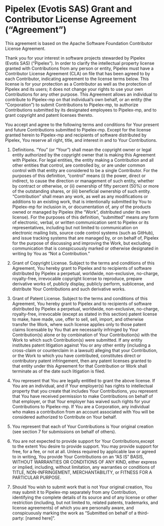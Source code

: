 # Pipelex (Evotis SAS) Grant and Contributor License Agreement (“Agreement”)

This agreement is based on the Apache Software Foundation Contributor License
Agreement.

Thank you for your interest in software projects stewarded by Pipelex
(Evotis SAS) (“Pipelex”). In order to clarify the intellectual property
license granted with Contributions from any person or entity, Pipelex must
have a Contributor License Agreement (CLA) on file that has been agreed to by
each Contributor, indicating agreement to the license terms below. This license
is for your protection as a Contributor as well as the protection of Pipelex
and its users; it does not change your rights to use your own Contributions for
any other purpose. This Agreement allows an individual to contribute to
Pipelex-mp on that individual’s own behalf, or an entity (the “Corporation”) to
submit Contributions to Pipelex-mp, to authorize Contributions submitted by its
designated employees to Pipelex-mp, and to grant copyright and patent licenses
thereto.

You accept and agree to the following terms and conditions for Your present and
future Contributions submitted to Pipelex-mp. Except for the license granted
herein to Pipelex-mp and recipients of software distributed by Pipelex, You
reserve all right, title, and interest in and to Your Contributions.

1. Definitions. “You” (or “Your”) shall mean the copyright owner or legal
   entity authorized by the copyright owner that is making this Agreement with
   Pipelex. For legal entities, the entity making a Contribution and all
   other entities that control, are controlled by, or are under common control
   with that entity are considered to be a single Contributor. For the purposes
   of this definition, “control” means (i) the power, direct or indirect, to
   cause the direction or management of such entity, whether by contract or
   otherwise, or (ii) ownership of fifty percent (50%) or more of the
   outstanding shares, or (iii) beneficial ownership of such entity.
   “Contribution” shall mean any work, as well as any modifications or
   additions to an existing work, that is intentionally submitted by You to
   Pipelex-mp for inclusion in, or documentation of, any of the products owned
   or managed by Pipelex (the “Work”, distributed under its own license).
   For the purposes of this definition, “submitted” means any form of electronic,
   verbal, or written communication sent to Pipelex or its representatives,
   including but not limited to communication on electronic mailing lists,
   source code control systems (such as GitHub), and issue tracking systems
   that are managed by, or on behalf of, Pipelex for the purpose of discussing
   and improving the Work, but excluding communication that is conspicuously
   marked or otherwise designated in writing by You as “Not a Contribution.”

2. Grant of Copyright License. Subject to the terms and conditions of this
   Agreement, You hereby grant to Pipelex and to recipients of software
   distributed by Pipelex a perpetual, worldwide, non-exclusive, no-charge,
   royalty-free, irrevocable copyright license to reproduce, prepare derivative
   works of, publicly display, publicly perform, sublicense, and distribute
   Your Contributions and such derivative works.

3. Grant of Patent License. Subject to the terms and conditions of this
   Agreement, You hereby grant to Pipelex and to recipients of software
   distributed by Pipelex a perpetual, worldwide, non-exclusive, no-charge,
   royalty-free, irrevocable (except as stated in this section) patent license
   to make, have made, use, offer to sell, sell, import, and otherwise transfer
   the Work, where such license applies only to those patent claims licensable
   by You that are necessarily infringed by Your Contribution(s) alone or by
   combination of Your Contribution(s) with the Work to which such
   Contribution(s) were submitted. If any entity institutes patent litigation
   against You or any other entity (including a cross-claim or counterclaim in
   a lawsuit) alleging that your Contribution, or the Work to which you have
   contributed, constitutes direct or contributory patent infringement, then
   any patent licenses granted to that entity under this Agreement for that
   Contribution or Work shall terminate as of the date such litigation is
   filed.

4. You represent that You are legally entitled to grant the above license. If
   You are an individual, and if Your employer(s) has rights to intellectual
   property that you create that includes Your Contributions, you represent
   that You have received permission to make Contributions on behalf of that
   employer, or that Your employer has waived such rights for your
   Contributions to Pipelex-mp. If You are a Corporation, any individual who
   makes a contribution from an account associated with You will be considered
   authorized to Contribute on Your behalf.

5. You represent that each of Your Contributions is Your original creation (see
   section 7 for submissions on behalf of others).

6. You are not expected to provide support for Your Contributions,except to the
   extent You desire to provide support. You may provide support for free, for
   a fee, or not at all. Unless required by applicable law or agreed to in
   writing, You provide Your Contributions on an “AS IS” BASIS, WITHOUT
   WARRANTIES OR CONDITIONS OF ANY KIND, either express or implied, including,
   without limitation, any warranties or conditions of TITLE, NON-INFRINGEMENT,
   MERCHANTABILITY, or FITNESS FOR A PARTICULAR PURPOSE.

7. Should You wish to submit work that is not Your original creation, You may
   submit it to Pipelex-mp separately from any Contribution, identifying the
   complete details of its source and of any license or other restriction
   (including, but not limited to, related patents, trademarks, and license
   agreements) of which you are personally aware, and conspicuously marking the
   work as “Submitted on behalf of a third-party: [named here]”.
